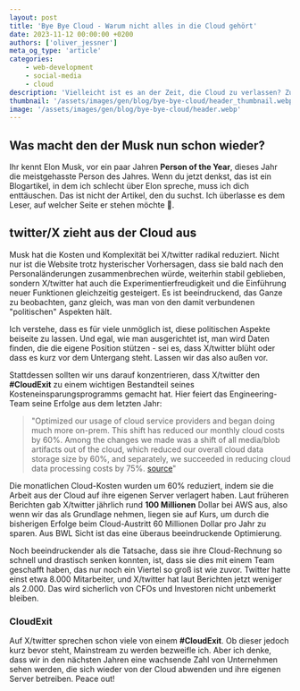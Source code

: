 ```yaml
---
layout: post
title: 'Bye Bye Cloud - Warum nicht alles in die Cloud gehört'
date: 2023-11-12 00:00:00 +0200
authors: ['oliver_jessner']
meta_og_type: 'article'
categories:
    - web-development
    - social-media
    - cloud
description: 'Vielleicht ist es an der Zeit, die Cloud zu verlassen? Zumindest war es für X/twitter an der Zeit.'
thumbnail: '/assets/images/gen/blog/bye-bye-cloud/header_thumbnail.webp'
image: '/assets/images/gen/blog/bye-bye-cloud/header.webp'
---
```


## Was macht den der Musk nun schon wieder?

Ihr kennt Elon Musk, vor ein paar Jahren **Person of the Year**, dieses Jahr die meistgehasste Person des Jahres. Wenn du jetzt denkst, das ist ein Blogartikel, in dem ich schlecht über Elon spreche, muss ich dich enttäuschen. Das ist nicht der Artikel, den du suchst. Ich überlasse es dem Leser, auf welcher Seite er stehen möchte 🙂.

## twitter/X zieht aus der Cloud aus

Musk hat die Kosten und Komplexität bei X/twitter radikal reduziert. Nicht nur ist die Website trotz hysterischer Vorhersagen, dass sie bald nach den Personaländerungen zusammenbrechen würde, weiterhin stabil geblieben, sondern X/twitter hat auch die Experimentierfreudigkeit und die Einführung neuer Funktionen gleichzeitig gesteigert. Es ist beeindruckend, das Ganze zu beobachten, ganz gleich, was man von den damit verbundenen "politischen" Aspekten hält.

Ich verstehe, dass es für viele unmöglich ist, diese politischen Aspekte beiseite zu lassen. Und egal, wie man ausgerichtet ist, man wird Daten finden, die die eigene Position stützen - sei es, dass X/twitter blüht oder dass es kurz vor dem Untergang steht. Lassen wir das also außen vor.

Stattdessen sollten wir uns darauf konzentrieren, dass X/twitter den **#CloudExit** zu einem wichtigen Bestandteil seines Kosteneinsparungsprogramms gemacht hat. Hier feiert das Engineering-Team seine Erfolge aus dem letzten Jahr:

> "Optimized our usage of cloud service providers and began doing much more on-prem. This shift has reduced our monthly cloud costs by 60%. Among the changes we made was a shift of all media/blob artifacts out of the cloud, which reduced our overall cloud data storage size by 60%, and separately, we succeeded in reducing cloud data processing costs by 75%. [source](https://twitter.com/XEng/status/1717754398410240018)"

Die monatlichen Cloud-Kosten wurden um 60% reduziert, indem sie die Arbeit aus der Cloud auf ihre eigenen Server verlagert haben. Laut früheren Berichten gab X/twitter jährlich rund **100 Millionen** Dollar bei AWS aus, also wenn wir das als Grundlage nehmen, liegen sie auf Kurs, um durch die bisherigen Erfolge beim Cloud-Austritt 60 Millionen Dollar pro Jahr zu sparen. Aus BWL Sicht ist das eine überaus beeindruckende Optimierung.

Noch beeindruckender als die Tatsache, dass sie ihre Cloud-Rechnung so schnell und drastisch senken konnten, ist, dass sie dies mit einem Team geschafft haben, das nur noch ein Viertel so groß ist wie zuvor. Twitter hatte einst etwa 8.000 Mitarbeiter, und X/twitter hat laut Berichten jetzt weniger als 2.000. Das wird sicherlich von CFOs und Investoren nicht unbemerkt bleiben.

### CloudExit

Auf X/twitter sprechen schon viele von einem **#CloudExit**.
Ob dieser jedoch kurz bevor steht, Mainstream zu werden bezweifle ich. Aber ich denke, dass wir in den nächsten Jahren eine wachsende Zahl von Unternehmen sehen werden, die sich wieder von der Cloud abwenden und ihre eigenen Server betreiben. Peace out!

